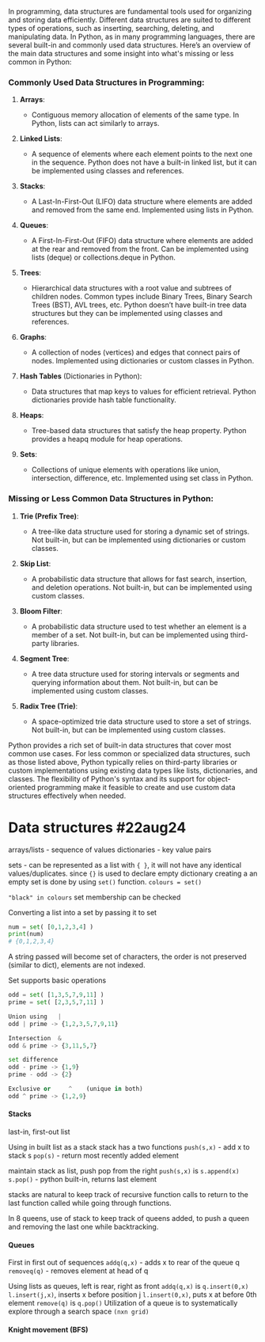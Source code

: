 
In programming, data structures are fundamental tools used for organizing and storing data efficiently. Different data structures are suited to different types of operations, such as inserting, searching, deleting, and manipulating data. In Python, as in many programming languages, there are several built-in and commonly used data structures. Here’s an overview of the main data structures and some insight into what's missing or less common in Python:

### Commonly Used Data Structures in Programming:

1. **Arrays**:
   - Contiguous memory allocation of elements of the same type. In Python, lists can act similarly to arrays.

2. **Linked Lists**:
   - A sequence of elements where each element points to the next one in the sequence. Python does not have a built-in linked list, but it can be implemented using classes and references.

3. **Stacks**:
   - A Last-In-First-Out (LIFO) data structure where elements are added and removed from the same end. Implemented using lists in Python.

4. **Queues**:
   - A First-In-First-Out (FIFO) data structure where elements are added at the rear and removed from the front. Can be implemented using lists (deque) or collections.deque in Python.

5. **Trees**:
   - Hierarchical data structures with a root value and subtrees of children nodes. Common types include Binary Trees, Binary Search Trees (BST), AVL trees, etc. Python doesn’t have built-in tree data structures but they can be implemented using classes and references.

6. **Graphs**:
   - A collection of nodes (vertices) and edges that connect pairs of nodes. Implemented using dictionaries or custom classes in Python.

7. **Hash Tables** (Dictionaries in Python):
   - Data structures that map keys to values for efficient retrieval. Python dictionaries provide hash table functionality.

8. **Heaps**:
   - Tree-based data structures that satisfy the heap property. Python provides a heapq module for heap operations.

9. **Sets**:
   - Collections of unique elements with operations like union, intersection, difference, etc. Implemented using set class in Python.

### Missing or Less Common Data Structures in Python:

1. **Trie (Prefix Tree)**:
   - A tree-like data structure used for storing a dynamic set of strings. Not built-in, but can be implemented using dictionaries or custom classes.

2. **Skip List**:
   - A probabilistic data structure that allows for fast search, insertion, and deletion operations. Not built-in, but can be implemented using custom classes.

3. **Bloom Filter**:
   - A probabilistic data structure used to test whether an element is a member of a set. Not built-in, but can be implemented using third-party libraries.

4. **Segment Tree**:
   - A tree data structure used for storing intervals or segments and querying information about them. Not built-in, but can be implemented using custom classes.

5. **Radix Tree (Trie)**:
   - A space-optimized trie data structure used to store a set of strings. Not built-in, but can be implemented using custom classes.

Python provides a rich set of built-in data structures that cover most common use cases. For less common or specialized data structures, such as those listed above, Python typically relies on third-party libraries or custom implementations using existing data types like lists, dictionaries, and classes. The flexibility of Python's syntax and its support for object-oriented programming make it feasible to create and use custom data structures effectively when needed.




# Data structures #22aug24

arrays/lists - sequence of values
dictionaries - key value pairs

sets - can be represented as a list with `{ }`, it will not have any identical values/duplicates.
since `{}` is used to declare empty dictionary creating a an empty set is done by using `set()` function. `colours = set()`

`"black" in colours` set membership can be checked 

Converting a list into a set by passing it to set
```python
num = set( [0,1,2,3,4] )
print(num)
# {0,1,2,3,4}
```
A string passed will become set of characters, the order is not preserved (similar to dict), elements are not indexed.

Set supports basic operations
```python
odd = set( [1,3,5,7,9,11] )
prime = set( [2,3,5,7,11] )

Union using   |
odd | prime -> {1,2,3,5,7,9,11}

Intersection  &
odd & prime -> {3,11,5,7}

set difference
odd - prime -> {1,9}
prime - odd -> {2}

Exclusive or     ^    (unique in both)
odd ^ prime -> {1,2,9}
```

#### Stacks
last-in, first-out list

Using in built list as a stack
	stack has a two functions
	`push(s,x)` - add x to stack s
	`pop(s)` - return most recently added element

maintain stack as list, push pop from the right
	`push(s,x)` is  `s.append(x)`
	`s.pop()` - python built-in, returns last element

stacks are natural to keep track of recursive function calls to return to the last function called while going through functions.

In 8 queens, use of stack to keep track of queens added, to push a queen and removing the last one while backtracking.


#### Queues

First in first out of sequences
	`addq(q,x)` - adds x to rear of the queue q
	`removeq(q)` - removes element at head of q

Using lists as queues, left is rear, right as front
	`addq(q,x)` is `q.insert(0,x)`
		`l.insert(j,x)`, inserts x before position j
		`l.insert(0,x)`, puts x at before 0th element
	`remove(q)` is `q.pop()`
Utilization of a queue is to systematically explore through a search space `(nxn grid)`


#### Knight movement (BFS)